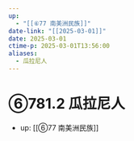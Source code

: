 ```yaml
---
up:
  - "[[⑥77 南美洲民族]]"
date-link: "[[2025-03-01]]"
date: 2025-03-01
ctime-p: 2025-03-01T13:56:00
aliases:
  - 瓜拉尼人
---
```


# ⑥781.2 瓜拉尼人

- up: [[⑥77 南美洲民族]]
